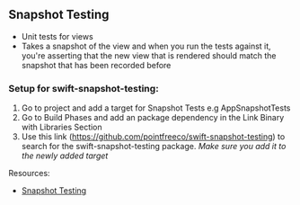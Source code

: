 ## Snapshot Testing

- Unit tests for views
- Takes a snapshot of the view and when you run the tests against it, you're asserting that the new view that is rendered should match the snapshot that has been recorded before

### Setup for swift-snapshot-testing:
1. Go to project and add a target for Snapshot Tests e.g AppSnapshotTests
2. Go to Build Phases and add an package dependency in the Link Binary with Libraries Section
3. Use this link (https://github.com/pointfreeco/swift-snapshot-testing) to search for the swift-snapshot-testing package. *Make sure you add it to the newly added target*

Resources:
- [Snapshot Testing](https://github.com/pointfreeco/swift-snapshot-testing)
